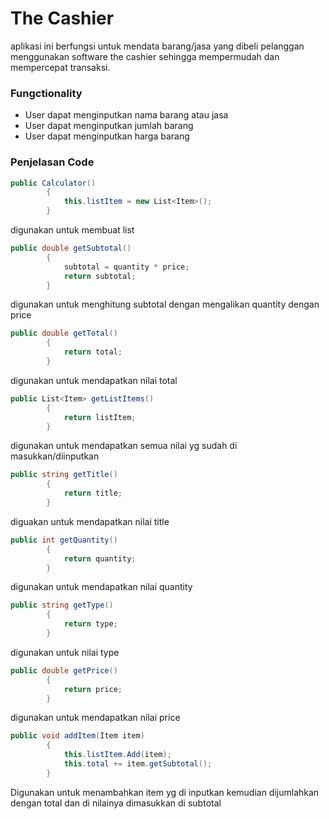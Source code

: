 ﻿# The Cashier
aplikasi ini berfungsi untuk mendata barang/jasa yang 
dibeli pelanggan menggunakan software the cashier sehingga 
mempermudah dan mempercepat transaksi.

### Fungctionality
- User dapat menginputkan nama barang atau jasa
- User dapat menginputkan jumlah barang
- User dapat menginputkan harga barang

### Penjelasan Code

```c#
public Calculator()
        {
            this.listItem = new List<Item>();
        }
```
digunakan untuk membuat list

```c#
public double getSubtotal()
        {
            subtotal = quantity * price;
            return subtotal;
        }
```
digunakan untuk menghitung subtotal dengan mengalikan quantity
dengan price

```c#
public double getTotal()
        {
            return total;
        }
```
digunakan untuk mendapatkan nilai total

```c#
public List<Item> getListItems()
        {
            return listItem;
        }
```
digunakan untuk mendapatkan semua nilai yg sudah di masukkan/diinputkan

```c#
public string getTitle()
        {
            return title;
        }
```
diguakan untuk mendapatkan nilai title

```c#
public int getQuantity()
        {
            return quantity;
        }
```
digunakan untuk mendapatkan nilai quantity

```c#
public string getType()
        {
            return type;
        }
```
digunakan untuk nilai type

```c#
public double getPrice()
        {
            return price;
        }
```
digunakan untuk mendapatkan nilai price

```c#
public void addItem(Item item)
        {
            this.listItem.Add(item);
            this.total += item.getSubtotal();
        }
```
Digunakan untuk menambahkan item yg di inputkan kemudian
dijumlahkan dengan total dan di nilainya dimasukkan di subtotal
